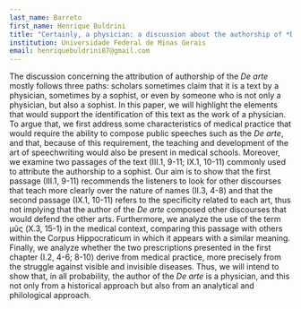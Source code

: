 ```yaml
---
last_name: Barreto
first_name: Henrique Buldrini
title: "Certainly, a physician: a discussion about the authorship of *De Arte*"
institution: Universidade Federal de Minas Gerais
email: henriquebuldrini87@gmail.com
---
```

The discussion concerning the attribution of authorship of the *De arte* mostly follows three paths: scholars sometimes claim that it is a text by a physician, sometimes by a sophist, or even by someone who is not only a physician, but also a sophist. In this paper, we will highlight the elements that would support the identification of this text as the work of a physician. To argue that, we first address some characteristics of medical practice that would require the ability to compose public speeches such as the *De arte*, and that, because of this requirement, the teaching and development of the art of speechwriting would also be present in medical schools. Moreover, we examine two passages of the text (III.1, 9-11; IX.1, 10-11) commonly used to attribute the authorship to a sophist. Our aim is to show that the first passage (III.1, 9-11) recommends the listeners to look for other discourses that teach more clearly over the nature of names (II.3, 4-8) and that the second passage (IX.1, 10-11) refers to the specificity related to each art, thus not implying that the author of the *De arte* composed other discourses that would defend the other arts. Furthermore, we analyze the use of the term μῦς (X.3, 15-1) in the medical context, comparing this passage with others within the Corpus Hippocraticum in which it appears with a similar meaning. Finally, we analyze whether the two prescriptions presented in the first chapter (I.2, 4-6; 8-10) derive from medical practice, more precisely from the struggle against visible and invisible diseases. Thus, we will intend to show that, in all probability, the author of the *De arte* is a physician, and this not only from a historical approach but also from an analytical and philological approach.

